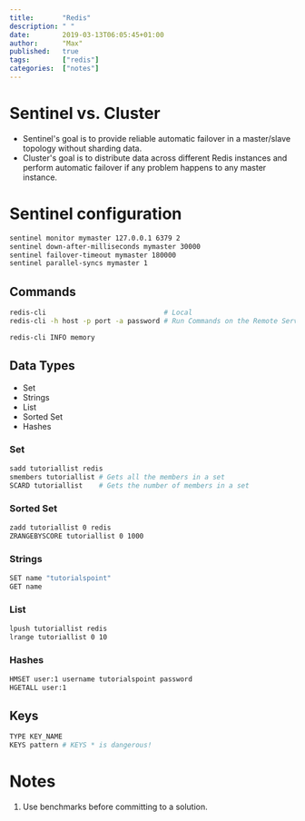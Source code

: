 ```yaml
---
title:       "Redis"
description: " "
date:        2019-03-13T06:05:45+01:00
author:      "Max"
published:   true
tags:        ["redis"]
categories:  ["notes"]
---
```


# Sentinel vs. Cluster

- Sentinel's goal is to provide reliable automatic failover in a master/slave topology without sharding data.
- Cluster's goal is to distribute data across different Redis instances and perform automatic failover if any problem happens to any master instance.

# Sentinel configuration

```bash
sentinel monitor mymaster 127.0.0.1 6379 2
sentinel down-after-milliseconds mymaster 30000
sentinel failover-timeout mymaster 180000
sentinel parallel-syncs mymaster 1
```

## Commands

```bash
redis-cli                             # Local
redis-cli -h host -p port -a password # Run Commands on the Remote Server

redis-cli INFO memory
```

## Data Types

- Set
- Strings
- List
- Sorted Set
- Hashes

### Set

```bash
sadd tutoriallist redis
smembers tutoriallist # Gets all the members in a set
SCARD tutoriallist    # Gets the number of members in a set
```

### Sorted Set

```bash
zadd tutoriallist 0 redis
ZRANGEBYSCORE tutoriallist 0 1000
```

### Strings

```bash
SET name "tutorialspoint"
GET name
```

### List

```bash
lpush tutoriallist redis
lrange tutoriallist 0 10
```

### Hashes

```bash
HMSET user:1 username tutorialspoint password
HGETALL user:1
```

## Keys

```bash
TYPE KEY_NAME
KEYS pattern # KEYS * is dangerous!
```

# Notes

1. Use benchmarks before committing to a solution.

